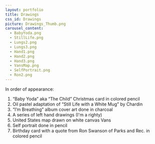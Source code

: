```yaml
---
layout: portfolio
title: Drawings
css_id: Drawings
picture: Drawings_Thumb.png
carousel_content:
  - BabyYoda.png
  - StillLife.png
  - Lungs2.png
  - Lungs3.png
  - Hand1.png
  - Hand2.png
  - Hand3.png
  - VansMap.png
  - SelfPortrait.png
  - Ron2.png
---
```

In order of appearance:
1. “Baby Yoda” aka “The Child” Christmas card in colored pencil
2. Oil pastel adaptation of “Still Life with a White Mug” by Chardin
3. “I’m Breathing” album cover art done in charcoal
4. A series of left hand drawings (I'm a righty)
5. United States map drawn on white canvas Vans
6. Self portrait done in pencil
7. Birthday card with a quote from Ron Swanson of Parks and Rec. in colored pencil
